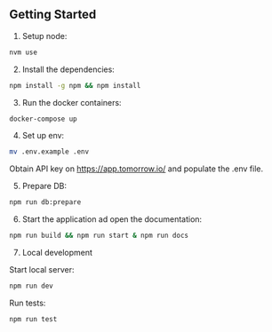 ## Getting Started

1. Setup node:

```sh
nvm use
```

2. Install the dependencies:

```sh
npm install -g npm && npm install
```

3. Run the docker containers:

```sh
docker-compose up
```

4. Set up env:

```sh
mv .env.example .env
```

Obtain API key on https://app.tomorrow.io/ and populate the .env file.

5. Prepare DB:

```sh
npm run db:prepare
```

6. Start the application ad open the documentation:

```sh
npm run build && npm run start & npm run docs
```

7. Local development

Start local server:

```sh
npm run dev
```

Run tests:
```sh
npm run test
```
